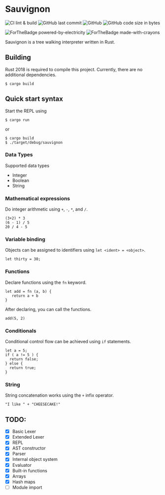 Sauvignon
=========

![CI lint & build](https://github.com/nankeen/sauvignon/workflows/CI/badge.svg)
![GitHub last commit](https://img.shields.io/github/last-commit/nankeen/sauvignon?style=flat-square)
![GitHub](https://img.shields.io/github/license/nankeen/sauvignon?style=flat-square)
![GitHub code size in bytes](https://img.shields.io/github/languages/code-size/nankeen/sauvignon)

![ForTheBadge powered-by-electricity](http://ForTheBadge.com/images/badges/powered-by-electricity.svg)
![ForTheBadge made-with-crayons](https://forthebadge.com/images/badges/made-with-crayons.svg)

Sauvignon is a tree walking interpreter written in Rust.

## Building

Rust 2018 is required to compile this project.
Currently, there are no additional dependencies.

```shell
$ cargo build
```

## Quick start syntax

Start the REPL using

```shell
$ cargo run
```

or

```shell
$ cargo build
$ ./target/debug/sauvignon
```

### Data Types

Supported data types

- Integer
- Boolean
- String

### Mathematical expressions

Do integer arithmetic using `+`, `-`, `*`, and `/`.

```
(3+2) * 3
(6 - 1) / 5
20 / 4 - 5
```

### Variable binding

Objects can be assigned to identifiers using `let <ident> = <object>`.

```
let thirty = 30;
```

### Functions

Declare functions using the `fn` keyword.

```
let add = fn (a, b) {
   return a + b
}
```

After declaring, you can call the functions.

```
add(5, 2)
```

### Conditionals

Conditional control flow can be achieved using `if` statements.

```
let a = 5;
if ( a != 5 ) {
  return false;
} else {
  return true;
}
```

### String

String concatenation works using the `+` infix operator.

```
"I like " + "CHEESECAKE!"
```

## TODO:

- [x] Basic Lexer
- [x] Extended Lexer
- [x] REPL
- [x] AST constructor
- [x] Parser
- [x] Internal object system
- [x] Evaluator
- [x] Built-in functions
- [x] Arrays
- [x] Hash maps
- [ ] Module import

